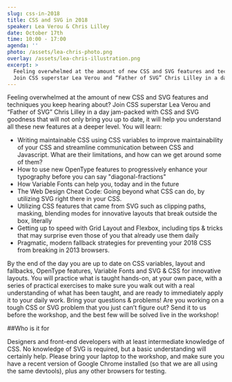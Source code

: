 ```yaml
---
slug: css-in-2018
title: CSS and SVG in 2018
speaker: Lea Verou & Chris Lilley
date: October 17th
time: 10:00 - 17:00
agenda: ''
photo: /assets/lea-chris-photo.png
overlay: /assets/lea-chris-illustration.png
excerpt: >
  Feeling overwhelmed at the amount of new CSS and SVG features and techniques you keep hearing about?
  Join CSS superstar Lea Verou and “Father of SVG” Chris Lilley in a day jam-packed with CSS and SVG goodness that will not only bring you up to date, it will help you understand all these new features at a deeper level.
---
```


Feeling overwhelmed at the amount of new CSS and SVG features and techniques you keep hearing about?
Join CSS superstar Lea Verou and “Father of SVG” Chris Lilley in a day jam-packed with CSS and SVG goodness that will not only bring you up to date, it will help you understand all these new features at a deeper level.
You will learn:

* Writing maintainable CSS using CSS variables to improve maintainability of your CSS and streamline communication between CSS and Javascript. What are their limitations, and how can we get around some of them?
* How to use new OpenType features to progressively enhance your typography before you can say "diagonal-fractions"
* How Variable Fonts can help you, today and in the future
* The Web Design Cheat Code: Going beyond what CSS can do, by utilizing SVG right there in your CSS.
* Utilizing CSS features that came from SVG such as clipping paths, masking, blending modes for innovative layouts that break outside the box, literally
* Getting up to speed with Grid Layout and Flexbox, including tips & tricks that may surprise even those of you that already use them daily
* Pragmatic, modern fallback strategies for preventing your 2018 CSS from breaking in 2013 browsers.

By the end of the day you are up to date on CSS variables, layout and fallbacks, OpenType features, Variable Fonts and SVG & CSS for innovative layouts.
You will practice what is taught hands-on, at your own pace, with a series of practical exercises to make sure you walk out with a real understanding of what has been taught, and are ready to immediately apply it to your daily work.
Bring your questions & problems! Are you working on a tough CSS or SVG problem that you just can’t figure out? Send it to us before the workshop, and the best few will be solved live in the workshop!

##Who is it for

Designers and front-end developers with at least intermediate knowledge of CSS. No knowledge of SVG is required, but a basic understanding will certainly help. Please bring your laptop to the workshop, and make sure you have a recent version of Google Chrome installed (so that we are all using the same devtools), plus any other browsers for testing.
